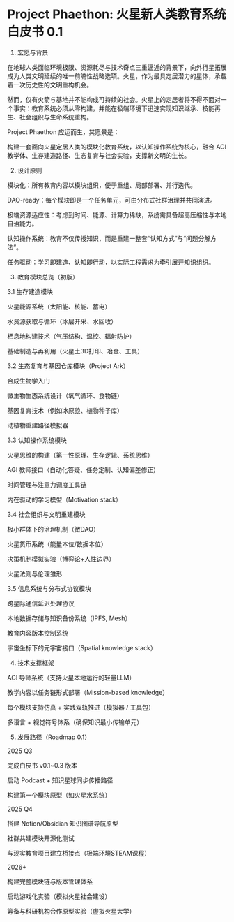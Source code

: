# Project Phaethon: 火星新人类教育系统白皮书 0.1

1. 宏愿与背景

在地球人类面临环境极限、资源耗尽与技术奇点三重逼近的背景下，向外行星拓展成为人类文明延续的唯一前瞻性战略选项。火星，作为最具定居潜力的星体，承载着一次历史性的文明重构机会。

然而，仅有火箭与基地并不能构成可持续的社会。火星上的定居者将不得不面对一个事实：教育系统必须从零构建，并能在极端环境下迅速实现知识继承、技能再生、社会组织与生命系统重构。

Project Phaethon 应运而生，其愿景是：

构建一套面向火星定居人类的模块化教育系统，以认知操作系统为核心，融合 AGI 教学体、生存建造路径、生态复育与社会实验，支撑新文明的生长。

2. 设计原则

模块化：所有教育内容以模块组织，便于重组、局部部署、并行迭代。

DAO-ready：每个模块即是一个任务单元，可由分布式社群治理并共同演进。

极端资源适应性：考虑到时间、能源、计算力稀缺，系统需具备超高压缩性与本地自治能力。

认知操作系统：教育不仅传授知识，而是重建一整套“认知方式”与“问题分解方法”。

任务驱动：学习即建造、认知即行动，以实际工程需求为牵引展开知识组织。

3. 教育模块总览（初版）

3.1 生存建造模块

火星能源系统（太阳能、核能、蓄电）

水资源获取与循环（冰层开采、水回收）

栖息地构建技术（气压结构、温控、辐射防护）

基础制造与再利用（火星土3D打印、冶金、工具）

3.2 生态复育与基因仓库模块（Project Ark）

合成生物学入门

微生物生态系统设计（氧气循环、食物链）

基因复育技术（例如冰原狼、植物种子库）

动植物重建路径模拟器

3.3 认知操作系统模块

火星思维的构建（第一性原理、生存逻辑、系统思维）

AGI 教师接口（自动化答疑、任务定制、认知偏差修正）

时间管理与注意力调度工具链

内在驱动的学习模型（Motivation stack）

3.4 社会组织与文明重建模块

极小群体下的治理机制（微DAO）

火星货币系统（能量本位/数据本位）

决策机制模拟实验（博弈论+人性边界）

火星法则与伦理雏形

3.5 信息系统与分布式协议模块

跨星际通信延迟处理协议

本地数据存储与知识备份系统（IPFS, Mesh）

教育内容版本控制系统

宇宙坐标下的元宇宙接口（Spatial knowledge stack）

4. 技术支撑框架

AGI 导师系统（支持火星本地运行的轻量LLM）

教学内容以任务链形式部署（Mission-based knowledge）

每个模块支持仿真 + 实践双轨推进（模拟器 / 工具包）

多语言 + 视觉符号体系（确保知识最小传输单元）

5. 发展路径（Roadmap 0.1）

2025 Q3

完成白皮书 v0.1~0.3 版本

启动 Podcast + 知识星球同步传播路径

构建第一个模块原型（如火星水系统）

2025 Q4

搭建 Notion/Obsidian 知识图谱导航原型

社群共建模块开源化测试

与现实教育项目建立桥接点（极端环境STEAM课程）

2026+

构建完整模块链与版本管理体系

启动游戏化实验（模拟火星社会建设）

筹备与科研机构合作原型实验（虚拟火星大学）
